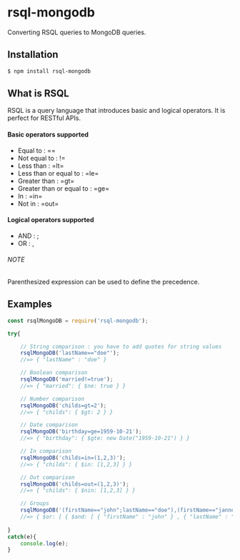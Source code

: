# rsql-mongodb

Converting RSQL queries to MongoDB queries.

## Installation

```bash
$ npm install rsql-mongodb
```

## What is RSQL

RSQL is a query language that introduces basic and logical operators. It is perfect for RESTful APIs.

#### Basic operators supported
- Equal to : ==
- Not equal to : !=
- Less than : =lt=
- Less than or equal to : =le=
- Greater than : =gt=
- Greater than or equal to : =ge=
- In : =in=
- Not in : =out=

#### Logical operators supported
- AND : ;
- OR : ,

###### NOTE
Parenthesized expression can be used to define the precedence.

## Examples

```js
const rsqlMongoDB = require('rsql-mongodb');

try{

    // String comparison : you have to add quotes for string values
    rsqlMongoDB('lastName=="doe"');
    //=> { "lastName" : "doe" }

    // Boolean comparison
    rsqlMongoDB('married!=true');
    //=> { "married": { $ne: true } }

    // Number comparison
    rsqlMongoDB('childs=gt=2');
    //=> { "childs": { $gt: 2 } }

    // Date comparison
    rsqlMongoDB('birthday=ge=1959-10-21');
    //=> { "birthday": { $gte: new Date("1959-10-21") } }

    // In comparison
    rsqlMongoDB('childs=in=(1,2,3)');
    //=> { "childs": { $in: [1,2,3] } }

    // Out comparison
    rsqlMongoDB('childs=out=(1,2,3)');
    //=> { "childs": { $nin: [1,2,3] } }

    // Groups
    rsqlMongoDB('(firstName=="john";lastName=="doe"),(firstName=="janne";lastName=="doe")');
    //=> { $or: [ { $and: [ { "firstName" : "john" } , { "lastName" : "doe" } ] } , { $and: [ { "firstName" : "janne" } , { "lastName" : "doe" } ] } ] }
    
}
catch(e){
    console.log(e);
}
```